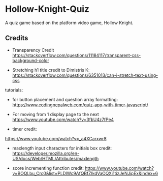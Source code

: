 # Hollow-Knight-Quiz
A quiz game based on the platform video game, Hollow Knight.




## Credits
* Transparency Credit
https://stackoverflow.com/questions/11184117/transparent-css-background-color

* Stretching h1 title credit to Dimistris K:
https://stackoverflow.com/questions/6351013/can-i-stretch-text-using-css

tutorials:
* for button placement and question array formatting: 
https://www.codingnepalweb.com/quiz-app-with-timer-javascript/

* For moving from 1 display page to the next
https://www.youtube.com/watch?v=3fbU4z7fPe4

* timer credit: 

https://www.youtube.com/watch?v=_a4XCarxwr8

* maxlength input characters for initials box credit:
https://developer.mozilla.org/en-US/docs/Web/HTML/Attributes/maxlength

* score incrementing function credit:
https://www.youtube.com/watch?v=BOQLbu_Crc0&list=PLDlWc9AfQBfZIkdVaOQXi1tizJeNJipEx&index=6